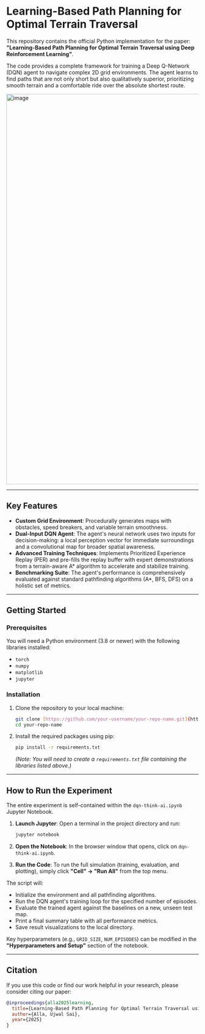 # Learning-Based Path Planning for Optimal Terrain Traversal

This repository contains the official Python implementation for the paper: **"Learning-Based Path Planning for Optimal Terrain Traversal using Deep Reinforcement Learning"**.

The code provides a complete framework for training a Deep Q-Network (DQN) agent to navigate complex 2D grid environments. The agent learns to find paths that are not only short but also qualitatively superior, prioritizing smooth terrain and a comfortable ride over the absolute shortest route.

<img width="1024" height="1024" alt="image" src="https://github.com/user-attachments/assets/63ed431e-4b25-415c-82e3-1803109b5932" />

---

## Key Features

- **Custom Grid Environment**: Procedurally generates maps with obstacles, speed breakers, and variable terrain smoothness.
- **Dual-Input DQN Agent**: The agent's neural network uses two inputs for decision-making: a local perception vector for immediate surroundings and a convolutional map for broader spatial awareness.
- **Advanced Training Techniques**: Implements Prioritized Experience Replay (PER) and pre-fills the replay buffer with expert demonstrations from a terrain-aware A* algorithm to accelerate and stabilize training.
- **Benchmarking Suite**: The agent's performance is comprehensively evaluated against standard pathfinding algorithms (A*, BFS, DFS) on a holistic set of metrics.

---

## Getting Started

### Prerequisites

You will need a Python environment (3.8 or newer) with the following libraries installed:
- `torch`
- `numpy`
- `matplotlib`
- `jupyter`

### Installation

1.  Clone the repository to your local machine:
    ```bash
    git clone [https://github.com/your-username/your-repo-name.git](https://github.com/your-username/your-repo-name.git)
    cd your-repo-name
    ```

2.  Install the required packages using pip:
    ```bash
    pip install -r requirements.txt
    ```
    *(Note: You will need to create a `requirements.txt` file containing the libraries listed above.)*

---

## How to Run the Experiment

The entire experiment is self-contained within the `dqn-think-ai.ipynb` Jupyter Notebook.

1.  **Launch Jupyter**: Open a terminal in the project directory and run:
    ```bash
    jupyter notebook
    ```

2.  **Open the Notebook**: In the browser window that opens, click on `dqn-think-ai.ipynb`.

3.  **Run the Code**: To run the full simulation (training, evaluation, and plotting), simply click **"Cell" -> "Run All"** from the top menu.

The script will:
- Initialize the environment and all pathfinding algorithms.
- Run the DQN agent's training loop for the specified number of episodes.
- Evaluate the trained agent against the baselines on a new, unseen test map.
- Print a final summary table with all performance metrics.
- Save result visualizations to the local directory.

Key hyperparameters (e.g., `GRID_SIZE`, `NUM_EPISODES`) can be modified in the **"Hyperparameters and Setup"** section of the notebook.

---

## Citation

If you use this code or find our work helpful in your research, please consider citing our paper:

```bibtex
@inproceedings{alla2025learning,
  title={Learning-Based Path Planning for Optimal Terrain Traversal using Deep Reinforcement Learning},
  author={Alla, Ujwal Sai},
  year={2025}
}
